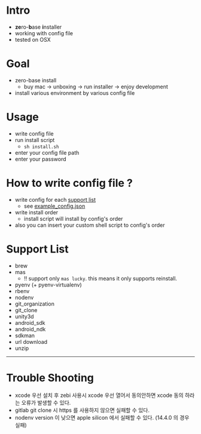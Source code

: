 # Intro
- **ze**ro-**b**ase **i**nstaller
- working with config file
- tested on OSX

# Goal
- zero-base install
    - buy mac -> unboxing -> run installer -> enjoy development
- install various environment by various config file

# Usage
- write config file
- run install script
    - ``sh install.sh``
- enter your config file path
- enter your password

# How to write config file ?
- write config for each [support list](#support-list)
    - see [example_config.json](example_config.json)
- write install order
    - install script will install by config's order
- also you can insert your custom shell script to config's order

# Support List
- brew
- mas
    - :bangbang: support only ``mas lucky``. this means it only supports reinstall.
- pyenv (+ pyenv-virtualenv)
- rbenv
- nodenv
- git_organization
- git_clone
- unity3d
- android_sdk
- android_ndk
- sdkman
- url download
- unzip

---

# Trouble Shooting
- xcode 우선 설치 후 zebi 사용시 xcode 우선 열어서 동의안하면 xcode 동의 하라는 오류가 발생할 수 있다.
- gitlab git clone 시 https 를 사용하지 않으면 실패할 수 있다.
- nodenv version 이 낮으면 apple silicon 에서 실패할 수 있다. (14.4.0 의 경우 실패)
